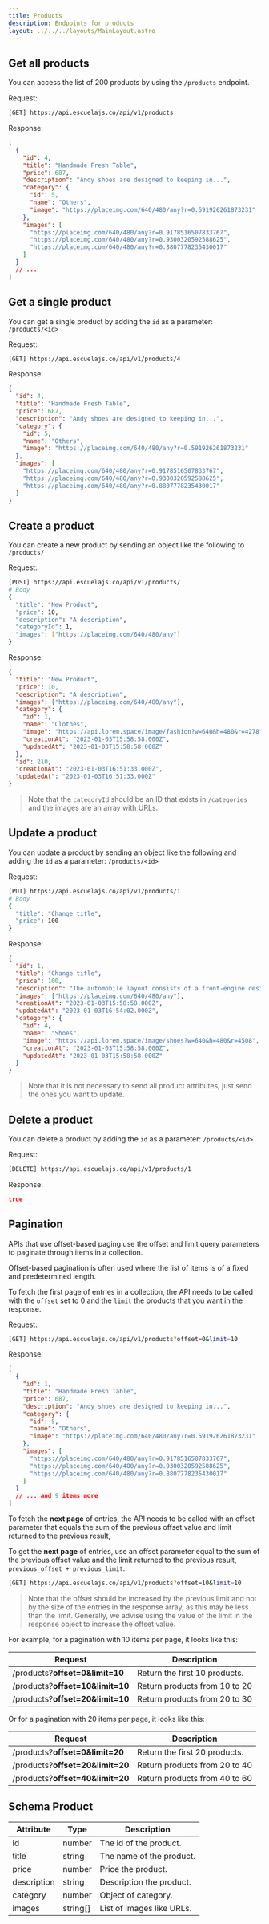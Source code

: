 ```yaml
---
title: Products
description: Endpoints for products
layout: ../../../layouts/MainLayout.astro
---
```


## Get all products

You can access the list of 200 products by using the `/products` endpoint.

Request:

```sh
[GET] https://api.escuelajs.co/api/v1/products
```

Response:

```json
[
  {
    "id": 4,
    "title": "Handmade Fresh Table",
    "price": 687,
    "description": "Andy shoes are designed to keeping in...",
    "category": {
      "id": 5,
      "name": "Others",
      "image": "https://placeimg.com/640/480/any?r=0.591926261873231"
    },
    "images": [
      "https://placeimg.com/640/480/any?r=0.9178516507833767",
      "https://placeimg.com/640/480/any?r=0.9300320592588625",
      "https://placeimg.com/640/480/any?r=0.8807778235430017"
    ]
  }
  // ...
]
```

## Get a single product

You can get a single product by adding the `id` as a parameter: `/products/<id>`

Request:

```sh
[GET] https://api.escuelajs.co/api/v1/products/4
```

Response:

```json
{
  "id": 4,
  "title": "Handmade Fresh Table",
  "price": 687,
  "description": "Andy shoes are designed to keeping in...",
  "category": {
    "id": 5,
    "name": "Others",
    "image": "https://placeimg.com/640/480/any?r=0.591926261873231"
  },
  "images": [
    "https://placeimg.com/640/480/any?r=0.9178516507833767",
    "https://placeimg.com/640/480/any?r=0.9300320592588625",
    "https://placeimg.com/640/480/any?r=0.8807778235430017"
  ]
}
```

## Create a product

You can create a new product by sending an object like the following to `/products/`

Request:

```sh
[POST] https://api.escuelajs.co/api/v1/products/
# Body
{
  "title": "New Product",
  "price": 10,
  "description": "A description",
  "categoryId": 1,
  "images": ["https://placeimg.com/640/480/any"]
}
```

Response:

```json
{
  "title": "New Product",
  "price": 10,
  "description": "A description",
  "images": ["https://placeimg.com/640/480/any"],
  "category": {
    "id": 1,
    "name": "Clothes",
    "image": "https://api.lorem.space/image/fashion?w=640&h=480&r=4278",
    "creationAt": "2023-01-03T15:58:58.000Z",
    "updatedAt": "2023-01-03T15:58:58.000Z"
  },
  "id": 210,
  "creationAt": "2023-01-03T16:51:33.000Z",
  "updatedAt": "2023-01-03T16:51:33.000Z"
}
```

> Note that the `categoryId` should be an ID that exists in `/categories` and the images are an array with URLs.

## Update a product

You can update a product by sending an object like the following and adding the `id` as a parameter: `/products/<id>`

Request:

```sh
[PUT] https://api.escuelajs.co/api/v1/products/1
# Body
{
  "title": "Change title",
  "price": 100
}
```

Response:

```json
{
  "id": 1,
  "title": "Change title",
  "price": 100,
  "description": "The automobile layout consists of a front-engine design, with transaxle-type transmissions mounted at the rear of the engine and four wheel drive",
  "images": ["https://placeimg.com/640/480/any"],
  "creationAt": "2023-01-03T15:58:58.000Z",
  "updatedAt": "2023-01-03T16:54:02.000Z",
  "category": {
    "id": 4,
    "name": "Shoes",
    "image": "https://api.lorem.space/image/shoes?w=640&h=480&r=4508",
    "creationAt": "2023-01-03T15:58:58.000Z",
    "updatedAt": "2023-01-03T15:58:58.000Z"
  }
}
```

> Note that it is not necessary to send all product attributes, just send the ones you want to update.

## Delete a product

You can delete a product by adding the `id` as a parameter: `/products/<id>`

Request:

```sh
[DELETE] https://api.escuelajs.co/api/v1/products/1
```

Response:

```json
true
```

## Pagination

APIs that use offset-based paging use the offset and limit query parameters to paginate through items in a collection.

Offset-based pagination is often used where the list of items is of a fixed and predetermined length.

To fetch the first page of entries in a collection, the API needs to be called with the `offset` set to 0 and the `limit` the products that you want in the response.

Request:

```sh
[GET] https://api.escuelajs.co/api/v1/products?offset=0&limit=10
```

Response:

```json
[
  {
    "id": 1,
    "title": "Handmade Fresh Table",
    "price": 687,
    "description": "Andy shoes are designed to keeping in...",
    "category": {
      "id": 5,
      "name": "Others",
      "image": "https://placeimg.com/640/480/any?r=0.591926261873231"
    },
    "images": [
      "https://placeimg.com/640/480/any?r=0.9178516507833767",
      "https://placeimg.com/640/480/any?r=0.9300320592588625",
      "https://placeimg.com/640/480/any?r=0.8807778235430017"
    ]
  }
  // ... and 9 items more
]
```

To fetch the **next page** of entries, the API needs to be called with an offset parameter that equals the sum of the previous offset value and limit returned to the previous result,

To get the **next page** of entries, use an offset parameter equal to the sum of the previous offset value and the limit returned to the previous result, `previous_offset + previous_limit`.

```sh
[GET] https://api.escuelajs.co/api/v1/products?offset=10&limit=10
```

> Note that the offset should be increased by the previous limit and not by the size of the entries in the response array, as this may be less than the limit. Generally, we advise using the value of the limit in the response object to increase the offset value.

For example, for a pagination with 10 items per page, it looks like this:

<!-- ```bash
[GET] http://api.escuelajs.co/api/v1/products?offset=0&limit=10
[GET] http://api.escuelajs.co/api/v1/products?offset=10&limit=10
[GET] http://api.escuelajs.co/api/v1/products?offset=20&limit=10
``` -->

| Request                          | Description                   |
| -------------------------------- | ----------------------------- |
| /products?**offset=0&limit=10**  | Return the first 10 products. |
| /products?**offset=10&limit=10** | Return products from 10 to 20 |
| /products?**offset=20&limit=10** | Return products from 20 to 30 |

Or for a pagination with 20 items per page, it looks like this:

| Request                          | Description                   |
| -------------------------------- | ----------------------------- |
| /products?**offset=0&limit=20**  | Return the first 20 products. |
| /products?**offset=20&limit=20** | Return products from 20 to 40 |
| /products?**offset=40&limit=20** | Return products from 40 to 60 |

## Schema Product

| Attribute   | Type     | Description               |
| ----------- | -------- | ------------------------- |
| id          | number   | The id of the product.    |
| title       | string   | The name of the product.  |
| price       | number   | Price the product.        |
| description | string   | Description the product.  |
| category    | number   | Object of category.       |
| images      | string[] | List of images like URLs. |
